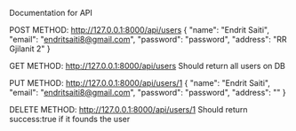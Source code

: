 Documentation for API

POST METHOD: http://127.0.0.1:8000/api/users
{
"name": "Endrit Saiti",
"email": "endritsaiti8@gmail.com",
"password": "password",
"address": "RR Gjilanit 2"
}  

GET METHOD: http://127.0.0.1:8000/api/users
Should return all users on DB  

PUT METHOD: http://127.0.0.1:8000/api/users/1
{
"name": "Endrit Saiti",
"email": "endritsaiti8@gmail.com",
"password": "password",
"address": ""
}  

DELETE METHOD: http://127.0.0.1:8000/api/users/1
Should return success:true if it founds the user


